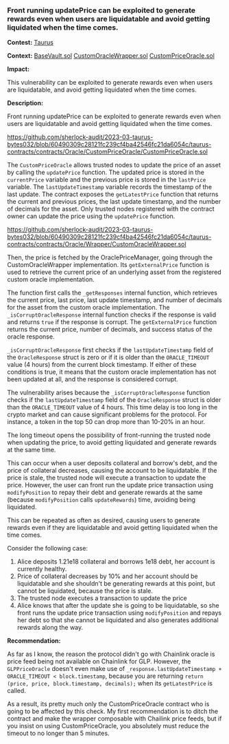 ### Front running updatePrice can be exploited to generate rewards even when users are liquidatable and avoid getting liquidated when the time comes.

**Contest:** [Taurus]()


**Context:**
[BaseVault.sol](https://github.com/sherlock-audit/2023-03-taurus-bytes032/blob/60490309c28121fc239cf4ba42546fc21da6054c/taurus-contracts/contracts/Vault/BaseVault.sol###L278-L284)
[CustomOracleWrapper.sol](https://github.com/sherlock-audit/2023-03-taurus-bytes032/blob/60490309c28121fc239cf4ba42546fc21da6054c/taurus-contracts/contracts/Oracle/Wrapper/CustomOracleWrapper.sol)
[CustomPriceOracle.sol](https://github.com/sherlock-audit/2023-03-taurus-bytes032/blob/60490309c28121fc239cf4ba42546fc21da6054c/taurus-contracts/contracts/Oracle/CustomPriceOracle/CustomPriceOracle.sol) 

**Impact:**

This vulnerability can be exploited to generate rewards even when users are liquidatable, and avoid getting liquidated when the time comes.

**Description:**

Front running updatePrice can be exploited to generate rewards even when users are liquidatable and avoid getting liquidated when the time comes.

https://github.com/sherlock-audit/2023-03-taurus-bytes032/blob/60490309c28121fc239cf4ba42546fc21da6054c/taurus-contracts/contracts/Oracle/CustomPriceOracle/CustomPriceOracle.sol

The `CustomPriceOracle` allows trusted nodes to update the price of an asset by calling the `updatePrice` function. The updated price is stored in the `currentPrice` variable and the previous price is stored in the `lastPrice` variable. The `lastUpdateTimestamp` variable records the timestamp of the last update. The contract exposes the `getLatestPrice` function that returns the current and previous prices, the last update timestamp, and the number of decimals for the asset. Only trusted nodes registered with the contract owner can update the price using the `updatePrice` function.

https://github.com/sherlock-audit/2023-03-taurus-bytes032/blob/60490309c28121fc239cf4ba42546fc21da6054c/taurus-contracts/contracts/Oracle/Wrapper/CustomOracleWrapper.sol

Then, the price is fetched by the OraclePriceManager, going through the CustomOracleWrapper implementation. Its `getExternalPrice` function is used to retrieve the current price of an underlying asset from the registered custom oracle implementation. 

The function first calls the `_getResponses` internal function, which retrieves the current price, last price, last update timestamp, and number of decimals for the asset from the custom oracle implementation. The `_isCorruptOracleResponse` internal function checks if the response is valid and returns `true` if the response is corrupt. The `getExternalPrice` function returns the current price, number of decimals, and success status of the oracle response.

`_isCorruptOracleResponse` first checks if the `lastUpdateTimestamp` field of the `OracleResponse` struct is zero or if it is older than the `ORACLE_TIMEOUT` value (4 hours) from the current block timestamp. If either of these conditions is true, it means that the custom oracle implementation has not been updated at all, and the response is considered corrupt.

The vulnerability arises because the `_isCorruptOracleResponse` function checks if the `lastUpdateTimestamp` field of the `OracleResponse` struct is older than the `ORACLE_TIMEOUT` value of 4 hours. This time delay is too long in the crypto market and can cause significant problems for the protocol. For instance, a token in the top 50 can drop more than 10-20% in an hour.

The long timeout opens the possibility of front-running the trusted node when updating the price, to avoid getting liquidated and generate rewards at the same time. 

This can occur when a user deposits collateral and borrow's debt, and the price of collateral decreases, causing the account to be liquidatable. If the price is stale, the trusted node will execute a transaction to update the price. However, the user can front run the update price transaction using `modifyPosition` to repay their debt and generate rewards at the same (because `modifyPosition` calls `updateRewards`) time, avoiding being liquidated. 

This can be repeated as often as desired, causing users to generate rewards even if they are liquidatable and avoid getting liquidated when the time comes.

Consider the following case:
1. Alice deposits 1.21e18 collateral and borrows 1e18 debt, her account is currently healthy.
2. Price of collateral decreases by 10% and her account should be liquidatable and she shouldn't be generating rewards at this point, but cannot be liquidated, because the price is stale.
3. The trusted node executes a transaction to update the price 
4. Alice knows that after the update she is going to be liquidatable, so she front runs the update price transaction using `modifyPosition` and repays her debt so that she cannot be liquidated and also generates additional rewards along the way.

**Recommendation:**

As far as I know, the reason the protocol didn't go with Chainlink oracle is price feed being not available on Chainlink for GLP. However, the `GLPPriceOracle` doesn't even make use of `_response.lastUpdateTimestamp + ORACLE_TIMEOUT < block.timestamp`, because you are returning `return (price, price, block.timestamp, decimals);` when its `getLatestPrice` is called.

As a result, its pretty much only the CustomPriceOracle contract who is going to be affected by this check. My first recommendation is to ditch the contract and make the wrapper composable with Chailink price feeds, but if you insist on using CustomPriceOracle, you absolutely must reduce the timeout to no longer than 5 minutes.